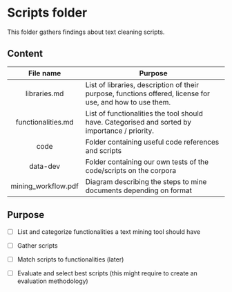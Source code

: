 # Scripts folder



This folder gathers findings about text cleaning scripts. 



## Content

|      File name      | Purpose                                                      |
| :-----------------: | ------------------------------------------------------------ |
|    libraries.md     | List of libraries, description of their purpose, functions offered, license for use, and how to use them. |
| functionalities.md  | List of functionalities the tool should have. Categorised and sorted by importance / priority. |
|        code         | Folder containing useful code references and scripts         |
|      data-dev       | Folder containing our own tests of the code/scripts on the corpora |
| mining_workflow.pdf | Diagram describing the steps to mine documents depending on format |


## Purpose

- [ ] List and categorize functionalities a text mining tool should have
- [ ] Gather scripts
- [ ] Match scripts to functionalities (later)
- [ ]  Evaluate and select best scripts (this might require to create an evaluation methodology)

